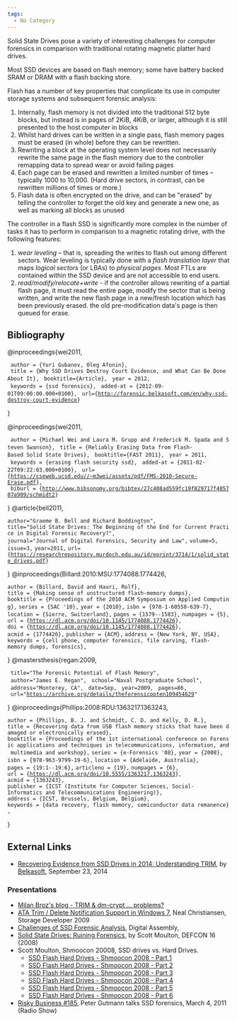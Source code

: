 ```yaml
---
tags:
  - No Category
---
```

Solid State Drives pose a variety of interesting challenges for computer
forensics in comparison with traditional rotating magnetic platter hard
drives.

Most SSD devices are based on flash memory; some have battery backed
SRAM or DRAM with a flash backing store.

Flash has a number of key properties that complicate its use in computer
storage systems and subsequent forensic analysis:

1.  Internally, flash memory is not divided into the traditional 512
    byte blocks, but instead is in pages of 2KiB, 4KiB, or larger,
    although it is still presented to the host computer in blocks
2.  Whilst hard drives can be written in a single pass, flash memory
    pages must be erased (in whole) before they can be rewritten.
3.  Rewriting a block at the operating system level does not necessarily
    rewrite the same page in the flash memory due to the controller
    remapping data to spread wear or avoid failing pages
4.  Each page can be erased and rewritten a limited number of times –
    typically 1000 to 10,000. (Hard drive sectors, in contrast, can be
    rewritten millions of times or more.)
5.  Flash data is often encrypted on the drive, and can be "erased" by
    telling the controller to forget the old key and generate a new one,
    as well as marking all blocks as unused

The controller in a flash SSD is significantly more complex in the
number of tasks it has to perform in comparison to a magnetic rotating
drive, with the following features:

1.  *wear leveling* – that is, spreading the writes to flash out among
    different sectors. Wear leveling is typically done with a *flash
    translation layer* that maps *logical sectors* (or LBAs) to
    *physical pages*. Most FTLs are contained within the SSD device and
    are not accessible to end users.
2.  *read/modify/relocate+write* - if the controller allows rewriting of
    a partial flash page, it must read the entire page, modify the
    sector that is being written, and write the new flash page in a
    new/fresh location which has been previously erased. the old
    pre-modification data's page is then queued for erase.

## Bibliography

<bibtex> @inproceedings{wei2011,

` author = {Yuri Gubanov, Oleg Afonin},`
` title = {Why SSD Drives Destroy Court Evidence, and What Can Be Done About It},`
` booktitle={Article},`
` year = 2012,`
` keywords = {ssd forensics},`
` added-at = {2012-09-01T09:00:00.000+0100},`
` url={`[`http://forensic.belkasoft.com/en/why-ssd-destroy-court-evidence`](http://forensic.belkasoft.com/en/why-ssd-destroy-court-evidence)`}`

} </bibtex>

<bibtex> @inproceedings{wei2011,

` author = {Michael Wei and Laura M. Grupp and Frederick M. Spada and Steven Swanson},`
` title = {Reliably Erasing Data from Flash-Based Solid State Drives},`
` booktitle={FAST 2011},`
` year = 2011,`
` keywords = {erasing flash security ssd},`
` added-at = {2011-02-22T09:22:03.000+0100},`
` url={`[`https://cseweb.ucsd.edu//~m3wei/assets/pdf/FMS-2010-Secure-Erase.pdf`](https://cseweb.ucsd.edu//~m3wei/assets/pdf/FMS-2010-Secure-Erase.pdf)`},`
` biburl = {`[`http://www.bibsonomy.org/bibtex/27c408ad559fc19f829717f485707a909/schmidt2`](http://www.bibsonomy.org/bibtex/27c408ad559fc19f829717f485707a909/schmidt2)`}`

} </bibtex> <bibtex> @article{bell2011,

`author="Graeme B. Bell and Richard Boddington",`
`title="Solid State Drives: The Beginning of the End for Current Practice in Digital Forensic Recovery?",`
`journal="Journal of Digital Forensics, Security and Law",`
`volume=5,`
`issue=3,`
`year=2011,`
`url={`[`https://researchrepository.murdoch.edu.au/id/eprint/3714/1/solid_state_drives.pdf`](https://researchrepository.murdoch.edu.au/id/eprint/3714/1/solid_state_drives.pdf)`}`

} </bibtex> <bibtex> @inproceedings{Billard:2010:MSU:1774088.1774426,

`author = {Billard, David and Hauri, Rolf},`
`title = {Making sense of unstructured flash-memory dumps},`
`booktitle = {Proceedings of the 2010 ACM Symposium on Applied Computing},`
`series = {SAC '10},`
`year = {2010},`
`isbn = {978-1-60558-639-7},`
`location = {Sierre, Switzerland},`
`pages = {1579--1583},`
`numpages = {5},`
`url = {`[`https://dl.acm.org/doi/10.1145/1774088.1774426`](http://doi.acm.org/10.1145/1774088.1774426)`},`
`doi = {`[`https://dl.acm.org/doi/10.1145/1774088.1774426`](http://doi.acm.org/10.1145/1774088.1774426)`},`
`acmid = {1774426},`
`publisher = {ACM},`
`address = {New York, NY, USA},`
`keywords = {cell phone, computer forensics, file carving, flash-memory dumps, forensics},`

} </bibtex> <bibtex> @mastersthesis{regan:2009,

` title="The Forensic Potential of Flash Memory",`
` author="James E. Regan",`
` school="Naval Postgraduate School",`
` address="Monterey, CA",`
` date=Sep,`
` year=2009,`
` pages=86,`
` url="`[`https://archive.org/details/theforensicpoten109454629`](https://archive.org/details/theforensicpoten109454629)`"`

} </bibtex> <bibtex> @inproceedings{Phillips:2008:RDU:1363217.1363243,

`author = {Phillips, B. J. and Schmidt, C. D. and Kelly, D. R.},`
`title = {Recovering data from USB flash memory sticks that have been damaged or electronically erased},`
`booktitle = {Proceedings of the 1st international conference on Forensic applications and techniques in telecommunications, information, and multimedia and workshop},`
`series = {e-Forensics '08},`
`year = {2008},`
`isbn = {978-963-9799-19-6},`
`location = {Adelaide, Australia},`
`pages = {19:1--19:6},`
`articleno = {19},`
`numpages = {6},`
`url = {`[`https://dl.acm.org/doi/10.5555/1363217.1363243`](http://portal.acm.org/citation.cfm?id=1363217.1363243)`},`
`acmid = {1363243},`
`publisher = {ICST (Institute for Computer Sciences, Social-Informatics and Telecommunications Engineering)},`
`address = {ICST, Brussels, Belgium, Belgium},`
`keywords = {data recovery, flash memory, semiconductor data remanence},`

} </bibtex>

## External Links

- [Recovering Evidence from SSD Drives in 2014: Understanding TRIM](https://www.forensicfocus.com/articles/recovering-evidence-from-ssd-drives-in-2014-understanding-trim-garbage-collection-and-exclusions/),
  by [Belkasoft](belkasoft.md), September 23, 2014

### Presentations

- [Milan Broz's blog - TRIM & dm-crypt ...  problems?](http://asalor.blogspot.com/2011/08/trim-dm-crypt-problems.html)
- [ATA Trim / Delete Notification Support in Windows 7](https://www.snia.org/sites/default/orig/sdc_archives/2009_presentations/thursday/NealChristiansen_ATA_TrimDeleteNotification_Windows7.pdf),
  Neal Christiansen, Storage Developer 2009
- [Challenges of SSD Forensic Analysis](https://www.slideshare.net/digitalassembly/challenges-of-ssd-forensic-analysis),
  Digital Assembly,
- [Solid State Drives: Ruining Forensics](https://www.youtube.com/watch?v=WcO7xn0wJ2I), by Scott
  Moulton, DEFCON 16 (2008)
- Scott Moulton, Shmoocon 20008, SSD drives vs. Hard Drives.
  - [SSD Flash Hard Drives - Shmoocon 2008 - Part 1](https://www.youtube.com/watch?v=l4hbdZFWGog)
  - [SSD Flash Hard Drives - Shmoocon 2008 - Part 2](https://www.youtube.com/watch?v=mglEnIPnzjo)
  - [SSD Flash Hard Drives - Shmoocon 2008 - Part 3](https://www.youtube.com/watch?v=3psy_d-pyNg)
  - [SSD Flash Hard Drives - Shmoocon 2008 - Part 4](https://www.youtube.com/watch?v=pKeZvhDd5c4)
  - [SSD Flash Hard Drives - Shmoocon 2008 - Part 5](https://www.youtube.com/watch?v=9XMBdDypSO4)
  - [SSD Flash Hard Drives - Shmoocon 2008 - Part 6](https://www.youtube.com/watch?v=LY36SWbfQg0)
- [Risky Business \#185](https://risky.biz/RB185/), Peter Gutmann talks
  SSD forensics, March 4, 2011 (Radio Show)
